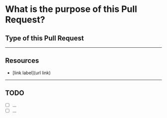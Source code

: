 # What is the purpose of this Pull Request?

<!-- Please describe, briefly, what is the goal. -->

## Type of this Pull Request

<!-- -   ✨ Implementing a new feature -->
<!-- -   🐛 Bug fix -->
<!-- -   📝 Documentation update -->
<!-- -   ⚙️ Workflow s adjustments -->
<!-- -   🔧 Configurations changes -->
<!-- -   Other: ... -->

---

## Resources

-   [link label](url link)

---

## TODO

-   [ ] ...
-   [ ] ...
